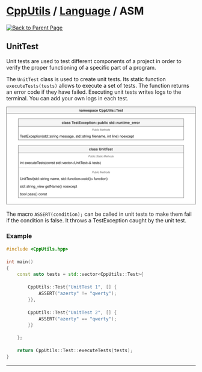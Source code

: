 # [CppUtils](../../README.md) / [Language](../README.md) / ASM

[![Back to Parent Page](https://img.shields.io/badge/-Back_to_Parent_Page-blue?style=for-the-badge)](../README.md)

## UnitTest

Unit tests are used to test different components of a project in order to verify the proper functioning of a specific part of a program.

The ``UnitTest`` class is used to create unit tests. Its static function ``executeTests(tests)`` allows to execute a set of tests.
The function returns an error code if they have failed.
Executing unit tests writes logs to the terminal. You can add your own logs in each test.

<p align="center"><img src="resources/ASM.drawio.svg" alt="ASM diagram"/></p>

The macro ``ASSERT(condition);`` can be called in unit tests to make them fail if the condition is false.
It throws a TestException caught by the unit test.

### Example
```cpp
#include <CppUtils.hpp>

int main()
{
	const auto tests = std::vector<CppUtils::Test>{

		CppUtils::Test{"UnitTest 1", [] {
			ASSERT("azerty" != "qwerty");
		}},

		CppUtils::Test{"UnitTest 2", [] {
			ASSERT("azerty" == "qwerty");
		}}

	};

	return CppUtils::Test::executeTests(tests);
}
```

---
